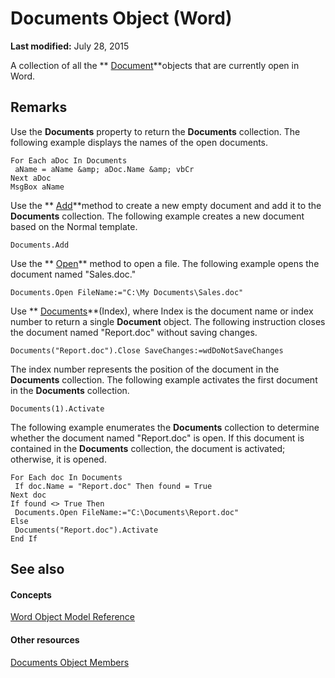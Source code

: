 
# Documents Object (Word)

 **Last modified:** July 28, 2015

A collection of all the  ** [Document](8d83487a-2345-a036-a916-971c9db5b7fb.md)**objects that are currently open in Word.

## Remarks

Use the  **Documents** property to return the **Documents** collection. The following example displays the names of the open documents.


```
For Each aDoc In Documents 
 aName = aName &amp; aDoc.Name &amp; vbCr 
Next aDoc 
MsgBox aName
```

Use the  ** [Add](04b81417-cde9-4657-7737-90d266d05487.md)**method to create a new empty document and add it to the  **Documents** collection. The following example creates a new document based on the Normal template.




```
Documents.Add
```

Use the  ** [Open](9e61e9d5-58d1-833a-5f93-b87299deb400.md)** method to open a file. The following example opens the document named "Sales.doc."




```
Documents.Open FileName:="C:\My Documents\Sales.doc"
```

Use  ** [Documents](7e477cb3-ae65-685a-0083-1826efe86703.md)**(Index), where Index is the document name or index number to return a single  **Document** object. The following instruction closes the document named "Report.doc" without saving changes.




```
Documents("Report.doc").Close SaveChanges:=wdDoNotSaveChanges
```

The index number represents the position of the document in the  **Documents** collection. The following example activates the first document in the **Documents** collection.




```
Documents(1).Activate
```

The following example enumerates the  **Documents** collection to determine whether the document named "Report.doc" is open. If this document is contained in the **Documents** collection, the document is activated; otherwise, it is opened.




```
For Each doc In Documents 
 If doc.Name = "Report.doc" Then found = True 
Next doc 
If found <> True Then 
 Documents.Open FileName:="C:\Documents\Report.doc" 
Else 
 Documents("Report.doc").Activate 
End If
```


## See also


#### Concepts


 [Word Object Model Reference](be452561-b436-bb9b-6f94-3faa9a74a6fd.md)
#### Other resources


 [Documents Object Members](939decec-9b3c-92fc-796c-2eeb9c2165ce.md)
